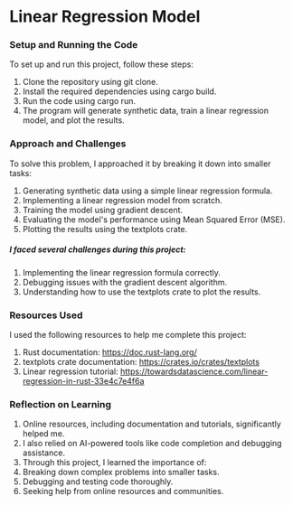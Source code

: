 # Linear Regression Model 
### Setup and Running the Code
To set up and run this project, follow these steps:
1. Clone the repository using git clone.
2. Install the required dependencies using cargo build.
3. Run the code using cargo run.
4. The program will generate synthetic data, train a linear regression model, and plot the results.
### Approach and Challenges
To solve this problem, I approached it by breaking it down into smaller tasks:
1. Generating synthetic data using a simple linear regression formula.
2. Implementing a linear regression model from scratch.
3. Training the model using gradient descent.
4. Evaluating the model's performance using Mean Squared Error (MSE).
5. Plotting the results using the textplots crate.
##### I faced several challenges during this project:
1. Implementing the linear regression formula correctly.
2. Debugging issues with the gradient descent algorithm.
3. Understanding how to use the textplots crate to plot the results.
### Resources Used
I used the following resources to help me complete this project:
1. Rust documentation: https://doc.rust-lang.org/ 
2. textplots crate documentation: https://crates.io/crates/textplots
3. Linear regression tutorial: https://towardsdatascience.com/linear-regression-in-rust-33e4c7e4f6a
### Reflection on Learning
1. Online resources, including documentation and tutorials, significantly helped me.
2. I also relied on AI-powered tools like code completion and debugging assistance.
3. Through this project, I learned the importance of:
1. Breaking down complex problems into smaller tasks.
2. Debugging and testing code thoroughly.
3. Seeking help from online resources and communities.
